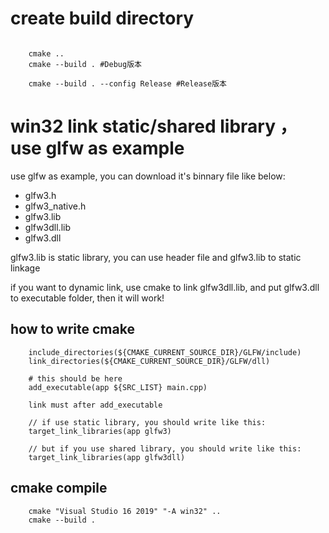 # create build directory

```SHELL

    cmake ..
    cmake --build . #Debug版本

    cmake --build . --config Release #Release版本

```

# win32 link static/shared library ，use glfw as example
use glfw as example, you can download it's binnary file like below:
- glfw3.h
- glfw3_native.h
- glfw3.lib
- glfw3dll.lib
- glfw3.dll

glfw3.lib is static library, you can use header file and glfw3.lib to static linkage

if you want to dynamic link, use cmake to link glfw3dll.lib, and put glfw3.dll to executable folder, then it will work!

## how to write cmake
```SHELL
    include_directories(${CMAKE_CURRENT_SOURCE_DIR}/GLFW/include)
    link_directories(${CMAKE_CURRENT_SOURCE_DIR}/GLFW/dll)

    # this should be here
    add_executable(app ${SRC_LIST} main.cpp)

    link must after add_executable

    // if use static library, you should write like this:
    target_link_libraries(app glfw3)

    // but if you use shared library, you should write like this:
    target_link_libraries(app glfw3dll)
```

## cmake compile
```SHELL
    cmake "Visual Studio 16 2019" "-A win32" ..
    cmake --build .
```
